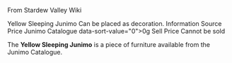 From Stardew Valley Wiki

Yellow Sleeping Junimo Can be placed as decoration. Information Source Price Junimo Catalogue data-sort-value="0"&gt;0g Sell Price Cannot be sold

The **Yellow Sleeping Junimo** is a piece of furniture available from the Junimo Catalogue.